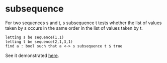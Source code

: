 # subsequence

For two sequences s and t, s subsequence t tests whether the list of values taken by s occurs in the same order in the list of values taken by t.

```
letting s be sequence(1,1)
letting t be sequence(2,1,3,1)
find a : bool such that a <-> s subsequence t $ true
```

See it demonstrated [here](https://github.com/conjure-cp/conjure/blob/main/docs/notebooks/Sequence_operators.ipynb).
